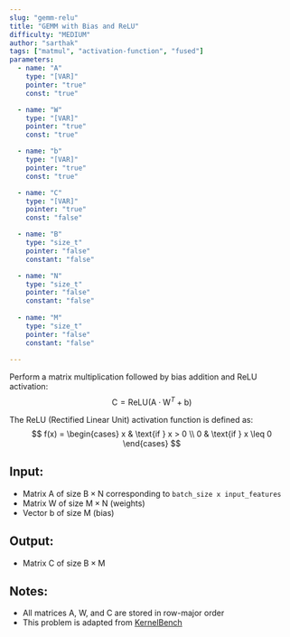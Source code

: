 ```yaml
---
slug: "gemm-relu"
title: "GEMM with Bias and ReLU"
difficulty: "MEDIUM"
author: "sarthak"
tags: ["matmul", "activation-function", "fused"]
parameters:
  - name: "A"
    type: "[VAR]"
    pointer: "true"
    const: "true"

  - name: "W" 
    type: "[VAR]"
    pointer: "true"
    const: "true"

  - name: "b" 
    type: "[VAR]"
    pointer: "true"
    const: "true"

  - name: "C" 
    type: "[VAR]"
    pointer: "true"
    const: "false"

  - name: "B"
    type: "size_t"
    pointer: "false"
    constant: "false"

  - name: "N"
    type: "size_t"
    pointer: "false"
    constant: "false"
    
  - name: "M" 
    type: "size_t"
    pointer: "false"
    constant: "false"
  
---
```


Perform a matrix multiplication followed by bias addition and ReLU activation:
$$
\text{C} = \text{ReLU}(\text{A} \cdot \text{W}^T + \text{b})
$$

The ReLU (Rectified Linear Unit) activation function is defined as:
$$
f(x) = \begin{cases} 
x & \text{if } x > 0 \\
0 & \text{if } x \leq 0 
\end{cases}
$$

## Input:
- Matrix $\text{A}$ of size $\text{B} \times \text{N}$ corresponding to `batch_size x input_features`
- Matrix $\text{W}$ of size $\text{M} \times \text{N}$ (weights)
- Vector $\text{b}$ of size $\text{M}$ (bias)

## Output:
- Matrix $\text{C}$ of size $\text{B} \times \text{M}$

## Notes:
- All matrices $\text{A}$, $\text{W}$, and $\text{C}$ are stored in row-major order
- This problem is adapted from [KernelBench](https://github.com/ScalingIntelligence/KernelBench/blob/main/KernelBench/level2/76_Gemm_Add_ReLU.py)
